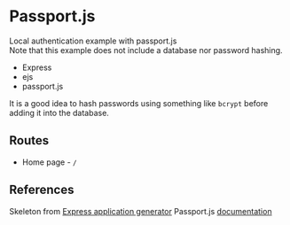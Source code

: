 # Passport.js
Local authentication example with passport.js  
Note that this example does not include a database nor password hashing. 

- Express
- ejs
- passport.js

It is a good idea to hash passwords using something like `bcrypt` before 
adding it into the database. 

## Routes
- Home page - `/`

## References
Skeleton from [Express application generator](https://expressjs.com/en/starter/generator.html)
Passport.js [documentation](http://www.passportjs.org/docs/)
